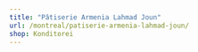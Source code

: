 ```yaml
---
title: "Pâtiserie Armenia Lahmad Joun"
url: /montreal/patiserie-armenia-lahmad-joun/
shop: Konditorei
---
```

